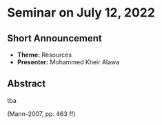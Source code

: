 # Seminar on July 12, 2022

## Short Announcement

* __Theme:__   Resources
* __Presenter:__ Mohammed Kheir Alawa

## Abstract

tba

(Mann-2007, pp. 463 ff)
